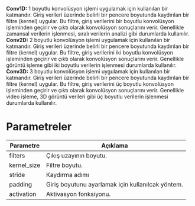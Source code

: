 **Conv1D:** 1 boyutlu konvolüsyon işlemi uygulamak için kullanılan bir katmandır. Giriş verileri üzerinde belirli bir pencere boyutunda kaydırılan bir filtre (kernel) uygular. Bu filtre, giriş verilerini bir boyutlu konvolüsyon işleminden geçirir ve çıktı olarak konvolüsyon sonuçlarını verir. Genellikle zamansal verilerin işlenmesi, sıralı verilerin analizi gibi durumlarda kullanılır.
**Conv2D:** 2 boyutlu konvolüsyon işlemi uygulamak için kullanılan bir katmandır. Giriş verileri üzerinde belirli bir pencere boyutunda kaydırılan bir filtre (kernel) uygular. Bu filtre, giriş verilerini iki boyutlu konvolüsyon işleminden geçirir ve çıktı olarak konvolüsyon sonuçlarını verir. Genellikle görüntü işleme gibi iki boyutlu verilerin işlenmesi durumlarda kullanılır.
**Conv3D:** 3 boyutlu konvolüsyon işlemi uygulamak için kullanılan bir katmandır. Giriş verileri üzerinde belirli bir pencere boyutunda kaydırılan bir filtre (kernel) uygular. Bu filtre, giriş verilerini üç boyutlu konvolüsyon işleminden geçirir ve çıktı olarak konvolüsyon sonuçlarını verir. Genellikle video işleme, 3D görüntü verileri gibi üç boyutlu verilerin işlenmesi durumlarda kullanılır.

# Parametreler

| Parametre | Açıklama |
| ---- | ---- |
| filters | Çıkış uzayının boyutu. |
| kernel_size | Filtre boyutu. |
| stride | Kaydırma adımı |
| padding | Giriş boyutunu ayarlamak için kullanılcak yöntem. |
| activation | Aktivasyon fonksiyonu. |
